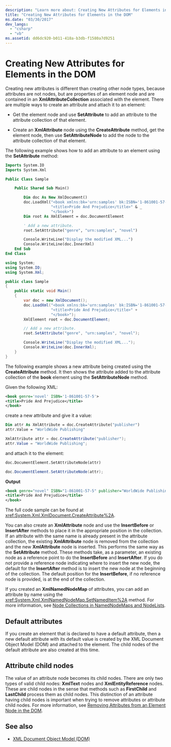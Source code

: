 ```yaml
---
description: "Learn more about: Creating New Attributes for Elements in the DOM"
title: "Creating New Attributes for Elements in the DOM"
ms.date: "03/30/2017"
dev_langs: 
  - "csharp"
  - "vb"
ms.assetid: dd6dc920-b011-418a-b3db-f1580a7d9251
---
```

# Creating New Attributes for Elements in the DOM

Creating new attributes is different than creating other node types, because attributes are not nodes, but are properties of an element node and are contained in an **XmlAttributeCollection** associated with the element. There are multiple ways to create an attribute and attach it to an element:

- Get the element node and use **SetAttribute** to add an attribute to the attribute collection of that element.

- Create an **XmlAttribute** node using the **CreateAttribute** method, get the element node, then use **SetAttributeNode** to add the node to the attribute collection of that element.

The following example shows how to add an attribute to an element using the **SetAttribute** method:

```vb
Imports System.IO
Imports System.Xml

Public Class Sample

    Public Shared Sub Main()

        Dim doc As New XmlDocument()
        doc.LoadXml("<book xmlns:bk='urn:samples' bk:ISBN='1-861001-57-5'>" & _
                    "<title>Pride And Prejudice</title>" & _
                    "</book>")
        Dim root As XmlElement = doc.DocumentElement

        ' Add a new attribute.
        root.SetAttribute("genre", "urn:samples", "novel")

        Console.WriteLine("Display the modified XML...")
        Console.WriteLine(doc.InnerXml)
    End Sub
End Class
```  
  
```csharp
using System;
using System.IO;
using System.Xml;

public class Sample
{
    public static void Main()
    {
        var doc = new XmlDocument();
        doc.LoadXml("<book xmlns:bk='urn:samples' bk:ISBN='1-861001-57-5'>" +
                    "<title>Pride And Prejudice</title>" +
                    "</book>");
        XmlElement root = doc.DocumentElement;

        // Add a new attribute.
        root.SetAttribute("genre", "urn:samples", "novel");

        Console.WriteLine("Display the modified XML...");
        Console.WriteLine(doc.InnerXml);
    }
}
```

The following example shows a new attribute being created using the **CreateAttribute** method. It then shows the attribute added to the attribute collection of the **book** element using the **SetAttributeNode** method.

Given the following XML:
  
```xml
<book genre='novel' ISBN='1-861001-57-5'>
<title>Pride And Prejudice</title>
</book>
```

create a new attribute and give it a value:

```vb
Dim attr As XmlAttribute = doc.CreateAttribute("publisher")
attr.Value = "WorldWide Publishing"
```

```csharp
XmlAttribute attr = doc.CreateAttribute("publisher");
attr.Value = "WorldWide Publishing";
```

and attach it to the element:

```vb
doc.DocumentElement.SetAttributeNode(attr)
```

```csharp
doc.DocumentElement.SetAttributeNode(attr);
```

**Output**

```xml
<book genre="novel" ISBN="1-861001-57-5" publisher="WorldWide Publishing">
<title>Pride And Prejudice</title>
</book>
```

The full code sample can be found at <xref:System.Xml.XmlDocument.CreateAttribute%2A>.

You can also create an **XmlAttribute** node and use the **InsertBefore** or **InsertAfter** methods to place it in the appropriate position in the collection. If an attribute with the same name is already present in the attribute collection, the existing **XmlAttribute** node is removed from the collection and the new **XmlAttribute** node is inserted. This performs the same way as the **SetAttribute** method. These methods take, as a parameter, an existing node as a reference point to do the **InsertBefore** and **InsertAfter**. If you do not provide a reference node indicating where to insert the new node, the default for the **InsertAfter** method is to insert the new node at the beginning of the collection. The default position for the **InsertBefore**, if no reference node is provided, is at the end of the collection.

If you created an **XmlNamedNodeMap** of attributes, you can add an attribute by name using the <xref:System.Xml.XmlNamedNodeMap.SetNamedItem%2A> method. For more information, see [Node Collections in NamedNodeMaps and NodeLists](node-collections-in-namednodemaps-and-nodelists.md).

## Default attributes

If you create an element that is declared to have a default attribute, then a new default attribute with its default value is created by the XML Document Object Model (DOM) and attached to the element. The child nodes of the default attribute are also created at this time.

## Attribute child nodes

The value of an attribute node becomes its child nodes. There are only two types of valid child nodes: **XmlText** nodes and **XmlEntityReference** nodes. These are child nodes in the sense that methods such as **FirstChild** and **LastChild** process them as child nodes. This distinction of an attribute having child nodes is important when trying to remove attributes or attribute child nodes. For more information, see [Removing Attributes from an Element Node in the DOM](removing-attributes-from-an-element-node-in-the-dom.md).

## See also

- [XML Document Object Model (DOM)](xml-document-object-model-dom.md)
